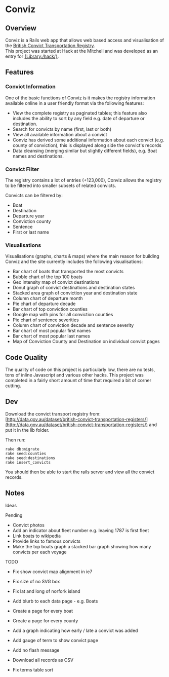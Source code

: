 # Conviz

## Overview
Conviz is a Rails web app that allows web based access and visualisation
of the [British Convict Transportation Registry](http://data.gov.au/dataset/british-convict-transportation-registers/).  
This project was started at Hack at the Mitchell and was developed as an entry for [{Library:/hack/}](http://libraryhack.org/).

## Features

### Convict Information
One of the basic functions of Conviz is it makes the registry information
available online in a user friendly format via the following features:

*  View the complete registry as paginated tables; this feature also includes the
   ability to sort by any field e.g. date of departure or destination.
*  Search for convicts by name (first, last or both)
*  View all available information about a convict
*  Conviz has derived some additional information about each convict
   (e.g. county of conviction), this is displayed along side the convict's records
*  Data cleansing (merging similar but slightly different fields), e.g.
   Boat names and destinations.

### Convict Filter
The registry contains a lot of entries (+123,000), Conviz allows the registry to be
filtered into smaller subsets of related convicts.

Convicts can be filtered by:

*  Boat
*  Destination
*  Departure year
*  Conviction county
*  Sentence
*  First or last name

### Visualisations
Visualisations (graphs, charts & maps) where the main reason for building
Conviz and the site currently includes the following visualisations:

*  Bar chart of boats that transported the most convicts
*  Bubble chart of the top 100 boats
*  Geo intensity map of convict destinations
*  Donut graph of convict destinations and destination states
*  Stacked area graph of conviction year and destination state
*  Column chart of departure month
*  Pie chart of departure decade
*  Bar chart of top conviction counties
*  Google map with pins for all conviction counties
*  Pie chart of sentence severities
*  Column chart of conviction decade and sentence severity
*  Bar chart of most popular first names
*  Bar chart of most popular last names
*  Map of Conviction County and Destination on individual convict pages

## Code Quality
The quality of code on this project is particularly low, there are no
tests, tons of inline Javascript and various other hacks.  This project
was completed in a fairly short amount of time that required a bit of
corner cutting.

## Dev

Download the convict transport registry from: [http://data.gov.au/dataset/british-convict-transportation-registers/](http://data.gov.au/dataset/british-convict-transportation-registers/) and put it in the lib folder.  

Then run:

    rake db:migrate
    rake seed:counties
    rake seed:destinations
    rake insert_convicts

You should then be able to start the rails server and view all the
convict records.

## Notes

Ideas

Pending

 * Convict photos
 * Add an indicator about fleet number e.g. leaving 1787 is first fleet
 * Link boats to wikipedia
 * Provide links to famous convicts
 * Make the top boats graph a stacked bar graph showing how many
   convicts per each voyage

TODO

 * Fix show convict map alignment in ie7
 * Fix size of no SVG box
 * Fix lat and long of norfork island
 * Add blurb to each data page - e.g. Boats
 * Create a page for every boat
 * Create a page for every county
 * Add a graph indicating how early / late a convict was added
 * Add gauge of term to show convict page

 * Add no flash message

 * Download all records as CSV
 * Fix terms table sort
